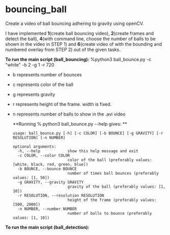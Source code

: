 # bouncing_ball
Create a video of ball bouncing adhering to gravity using openCV.

I have implemented **1**(create ball bouncing video), **2**(create frames and detect the ball), **4**(with command line, choose the number of balls to be shown in the video in STEP 1) and **6**(create video of with the bounding and numbered overlay from STEP 2) out of the given tasks.


**To run the main script (ball_bouncing):**
  %python3 ball_bounce.py -c "white" -b 2 -g 1 -r 720
  - b represents number of bounces
  - c represents color of the ball
  - g represents gravity
  - r represents height of the frame. width is fixed.
  - n represents number of balls to show in the .avi video

    **Running % python3 ball_bounce.py --help gives: **
    
        usage: ball_bounce.py [-h] [-c COLOR] [-b BOUNCE] [-g GRAVITY] [-r RESOLUTION] [-n NUMBER]
        
        optional arguments:
          -h, --help            show this help message and exit
          -c COLOR, --color COLOR
                                color of the ball (preferably values: [white, black, red, green, blue])
          -b BOUNCE, --bounce BOUNCE
                                number of times ball bounces (preferably values: [1, 50])
          -g GRAVITY, --gravity GRAVITY
                                gravity of the ball (preferably values: [1, 10])
          -r RESOLUTION, --resolution RESOLUTION
                                height of the frame (preferably values: [500, 2000])
          -n NUMBER, --number NUMBER
                                number of balls to bounce (preferably values: [1, 10])

**To run the main script (ball_detection):**
